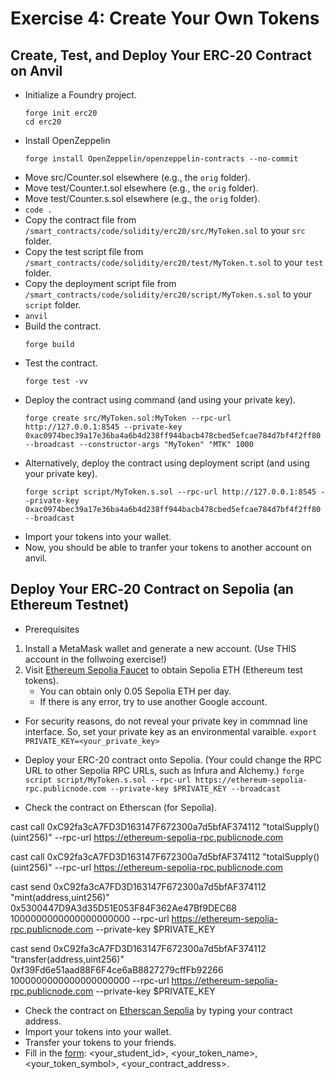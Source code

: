 # Exercise 4: Create Your Own Tokens

## Create, Test, and Deploy Your ERC‑20 Contract on Anvil
+ Initialize a Foundry project.
   ```
   forge init erc20
   cd erc20
   ```
+ Install OpenZeppelin
  ```
  forge install OpenZeppelin/openzeppelin-contracts --no-commit
  ```
+ Move src/Counter.sol elsewhere (e.g., the `orig` folder).
+ Move test/Counter.t.sol elsewhere (e.g., the `orig` folder).
+ Move test/Counter.s.sol elsewhere (e.g., the `orig` folder).
+ `code .`
+ Copy the contract file from `/smart_contracts/code/solidity/erc20/src/MyToken.sol` to your `src` folder.
+ Copy the test script file from `/smart_contracts/code/solidity/erc20/test/MyToken.t.sol` to your `test` folder.
+ Copy the deployment script file from `/smart_contracts/code/solidity/erc20/script/MyToken.s.sol` to your `script` folder.
+ `anvil`
+ Build the contract.
  ```
  forge build
  ```
+ Test the contract.
  ```
  forge test -vv
  ```
+ Deploy the contract using command (and using your private key).
  ```
  forge create src/MyToken.sol:MyToken --rpc-url http://127.0.0.1:8545 --private-key 0xac0974bec39a17e36ba4a6b4d238ff944bacb478cbed5efcae784d7bf4f2ff80 --broadcast --constructor-args "MyToken" "MTK" 1000
  ```
+ Alternatively, deploy the contract using deployment script (and using your private key).
  ```
  forge script script/MyToken.s.sol --rpc-url http://127.0.0.1:8545 --private-key 0xac0974bec39a17e36ba4a6b4d238ff944bacb478cbed5efcae784d7bf4f2ff80 --broadcast
  ```
+ Import your tokens into your wallet.
+ Now, you should be able to tranfer your tokens to another account on anvil.

## Deploy Your ERC‑20 Contract on Sepolia (an Ethereum Testnet)
+ Prerequisites
1. Install a MetaMask wallet and generate a new account. (Use THIS account in the follwoing exercise!)
2. Visit [Ethereum Sepolia Faucet](https://cloud.google.com/application/web3/faucet/ethereum/sepolia) to obtain Sepolia ETH (Ethereum test tokens).
   - You can obtain only 0.05 Sepolia ETH per day.
   - If there is any error, try to use another Google account.

+ For security reasons, do not reveal your private key in commnad line interface. So, set your private key as an environmental varaible.
  `export PRIVATE_KEY=<your_private_key>`

+ Deploy your ERC-20 contract onto Sepolia. (Your could change the RPC URL to other Sepolia RPC URLs, such as Infura and Alchemy.)
  `forge script script/MyToken.s.sol --rpc-url https://ethereum-sepolia-rpc.publicnode.com --private-key $PRIVATE_KEY --broadcast`

+ Check the contract on Etherscan (for Sepolia).


cast call 0xC92fa3cA7FD3D163147F672300a7d5bfAF374112 "totalSupply()(uint256)" --rpc-url https://ethereum-sepolia-rpc.publicnode.com

cast call 0xC92fa3cA7FD3D163147F672300a7d5bfAF374112 "totalSupply()(uint256)" --rpc-url https://ethereum-sepolia-rpc.publicnode.com

cast send 0xC92fa3cA7FD3D163147F672300a7d5bfAF374112 "mint(address,uint256)" 0x5300447D9A3d35D51E053F84F362Ae47Bf9DEC68 1000000000000000000000 --rpc-url https://ethereum-sepolia-rpc.publicnode.com --private-key $PRIVATE_KEY

cast send 0xC92fa3cA7FD3D163147F672300a7d5bfAF374112 "transfer(address,uint256)" 0xf39Fd6e51aad88F6F4ce6aB8827279cffFb92266 1000000000000000000000 --rpc-url https://ethereum-sepolia-rpc.publicnode.com --private-key $PRIVATE_KEY




+ Check the contract on [Etherscan Sepolia](https://sepolia.etherscan.io/) by typing your contract address.
+ Import your tokens into your wallet.
+ Transfer your tokens to your friends.
+ Fill in the [form](xxx): <your_student_id>, <your_token_name>, <your_token_symbol>, <your_contract_address>.
